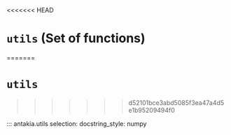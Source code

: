 <<<<<<< HEAD
# **`utils`** (Set of functions)
=======
# `utils`
>>>>>>> d52101bce3abd5085f3ea47a4d5e1b95209494f0

::: antakia.utils
    selection:
      docstring_style: numpy